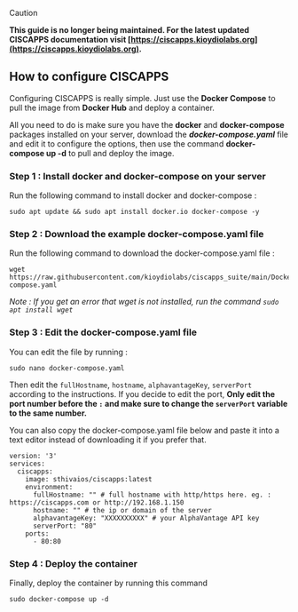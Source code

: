 > [!CAUTION]
> **This guide is no longer being maintained. For the latest updated CISCAPPS documentation visit [https://ciscapps.kioydiolabs.org](https://ciscapps.kioydiolabs.org).**


## How to configure CISCAPPS
Configuring CISCAPPS is really simple. Just use the **Docker Compose** to
pull the image from **Docker Hub** and deploy a container.

All you need to do is make sure you have the **docker** and **docker-compose**
packages installed on your server, download the **_docker-compose.yaml_** file
and edit it to configure the options, then use the command **docker-compose up -d**
to pull and deploy the image.

### Step 1 : Install docker and docker-compose on your server
Run the following command to install docker and docker-compose : 
```
sudo apt update && sudo apt install docker.io docker-compose -y
```

### Step 2 : Download the example docker-compose.yaml file
Run the following command to download the docker-compose.yaml file :
```
wget https://raw.githubusercontent.com/kioydiolabs/ciscapps_suite/main/Docker/docker-compose.yaml
```

_Note : If you get an error that wget is not installed, run the command ```sudo apt install wget```_

### Step 3 : Edit the docker-compose.yaml file
You can edit the file by running :
```
sudo nano docker-compose.yaml
```

Then edit the `fullHostname`, `hostname`, `alphavantageKey`, `serverPort` according to the
instructions.
If you decide to edit the port, **Only edit the port number before the `:` and make sure to change the `serverPort` variable to the same
number.**

You can also copy the docker-compose.yaml file below and paste it into a text editor instead of
downloading it if you prefer that.

```
version: '3'
services:
  ciscapps:
    image: sthivaios/ciscapps:latest
    environment:
      fullHostname: "" # full hostname with http/https here. eg. : https://ciscapps.com or http://192.168.1.150
      hostname: "" # the ip or domain of the server
      alphavantageKey: "XXXXXXXXXX" # your AlphaVantage API key
      serverPort: "80"
    ports:
      - 80:80
```

### Step 4 : Deploy the container
Finally, deploy the container by running this command

```
sudo docker-compose up -d
```
